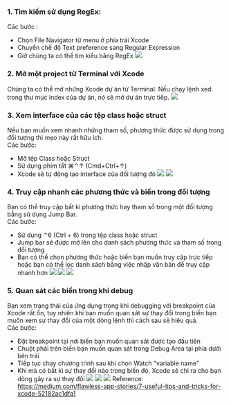 ### 1. Tìm kiếm sử dụng RegEx:
Các bước :<br>
+   Chọn File Navigator từ menu ở phía trái Xcode
+ Chuyển chế độ Text preference sang Regular Expression
 + Giờ chúng ta có thể tìm kiểu bằng RegEx
   ![](https://images.viblo.asia/8ffb58e2-eccd-42b0-90b3-e71767605f11.png)
### 2. Mở một project từ Terminal với Xcode
Chúng ta có thể mở những Xcode dự án từ Terminal. Nếu chạy lệnh xed. trong thư mục index của dự án, nó sẽ mở dự án trực tiếp.
![](https://images.viblo.asia/c51881d5-4da4-4a63-bfc5-5d8b63622a25.png)
### 3. Xem interface của các tệp class hoặc struct
Nếu bạn muốn xem nhanh những tham số, phương thức được sử dụng trong đối tượng thì mẹo này rất hữu ích.<br>
Các bước:<br>
+ Mở tệp Class hoặc Struct
+ Sử dụng phím tắt ⌘⌃↑ (Cmd+Ctrl+↑)
+ Xcode sẽ tự động tạo interface của đối tượng đó 
![](https://images.viblo.asia/1912c2ca-3764-46d4-98fa-748900223c2a.jpeg)
![](https://images.viblo.asia/cf593a04-f53b-468b-9f86-379a6fe270f3.jpeg)
### 4. Truy cập nhanh các phương thức và biến trong đối tượng
Bạn có thể truy cập bất kì phương thức hay tham số trong một đối tượng bằng sử dụng Jump Bar. <br>
Các bước:<br>
+ Sử dụng ⌃6 (Ctrl + 6) trong tệp class hoặc struct
+ Jump bar sẽ được mở lên cho danh sách phương thức và tham số trong đối tượng
+ Bạn có thể chọn phương thức hoặc biến bạn muốn truy cập trực tiếp hoặc bạn có thể lọc danh sách bằng việc nhập văn bản để truy cập nhanh hơn
![](https://images.viblo.asia/42299cac-90c7-474f-a4b7-2175e846ed13.jpeg)
![](https://images.viblo.asia/35416fbb-0d47-44ea-b01d-a14c533ed0d3.jpeg)
![](https://images.viblo.asia/0885bde5-0874-46a0-9b97-471e44df6fde.jpeg)
### 5. Quan sát các biến trong khi debug
Bạn xem trạng thái của ứng dụng trong khi debugging với breakpoint của Xcode rất ổn, tuy nhiên khi bạn muốn quan sát sự thay đổi trong biến bạn muốn xem sự thay đổi của một dòng lệnh thì cách sau sẽ hiệu quả. <br>
Các bước:<br>
+ Đặt breakpoint tại nơi biến bạn muốn quan sát được tạo đầu tiên
+ Chuột phải trên biến bạn muốn quan sát trong Debug Area tại phía dưới bên trái
+ Tiếp tục chạy chương trình sau khi chọn Watch "variable name"
+ Khi mà có bất kì sự thay đổi nào trong biến đó, Xcode sẽ chỉ ra cho bạn dòng gây ra sự thay đổi
![](https://images.viblo.asia/84fc7740-02eb-414b-9f4e-a1745abcc3a5.jpeg)
![](https://images.viblo.asia/b0b9f56b-f147-4ef2-9fad-0ad9eb743de4.jpeg)
![](https://images.viblo.asia/c6a97736-8078-4d5d-b55c-0cc022192d8f.jpeg)
Reference: https://medium.com/flawless-app-stories/7-useful-tips-and-tricks-for-xcode-52182ac1dfa1